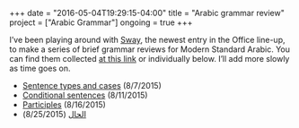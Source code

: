 +++
date = "2016-05-04T19:29:15-04:00"
title = "Arabic grammar review"
project = ["Arabic Grammar"]
ongoing = true
+++

I’ve been playing around with [Sway](http://sway.com/), the newest entry in the Office line-up, to make a series of brief grammar reviews for Modern Standard Arabic. You can find them collected [at this link](https://docs.com/jessica-huynh/3116/arabic-grammar) or individually below. I’ll add more slowly as time goes on.<!--more-->

- [Sentence types and cases](https://sway.com/osQrQGHUPWw5GfuM) (8/7/2015)
- [Conditional sentences](https://sway.com/iv9UlRRx_ld0-G3x) (8/11/2015)
- [Participles](https://sway.com/Zctq8lA2QE9vL0l4) (8/16/2015)
- [الحال](https://sway.com/2BekXlw0iTUcs5H_) (8/25/2015)
